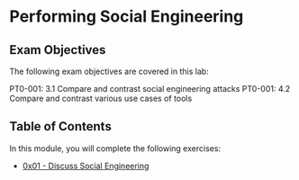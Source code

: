 # Performing Social Engineering

## Exam Objectives

The following exam objectives are covered in this lab:

PT0-001: 3.1 Compare and contrast social engineering attacks
PT0-001: 4.2 Compare and contrast various use cases of tools

## Table of Contents

In this module, you will complete the following exercises:

* [0x01 - Discuss Social Engineering]()
